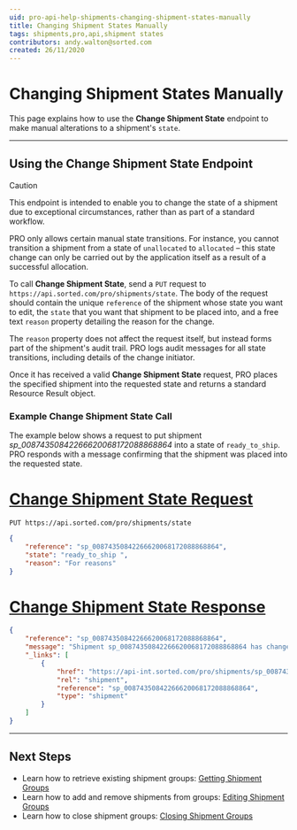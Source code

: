 ```yaml
---
uid: pro-api-help-shipments-changing-shipment-states-manually
title: Changing Shipment States Manually
tags: shipments,pro,api,shipment states
contributors: andy.walton@sorted.com
created: 26/11/2020
---
```

# Changing Shipment States Manually

This page explains how to use the **Change Shipment State** endpoint to make manual alterations to a shipment's `state`.

---

## Using the Change Shipment State Endpoint

> [!CAUTION]
> This endpoint is intended to enable you to change the state of a shipment due to exceptional circumstances, rather than as part of a standard workflow. 
>
> PRO only allows certain manual state transitions. For instance, you cannot transition a shipment from a state of `unallocated` to `allocated` – this state change can only be carried out by the application itself as a result of a successful allocation.

To call **Change Shipment State**, send a `PUT` request to `https://api.sorted.com/pro/shipments/state`. The body of the request should contain the unique `reference` of the shipment whose state you want to edit, the `state` that you want that shipment to be placed into, and a free text `reason` property detailing the reason for the change. 

The `reason` property does not affect the request itself, but instead forms part of the shipment's audit trail. PRO logs audit messages for all state transitions, including details of the change initiator.

Once it has received a valid **Change Shipment State** request, PRO places the specified shipment into the requested state and returns a standard Resource Result object.

### Example Change Shipment State Call

The example below shows a request to put shipment _sp_00874350842266620068172088868864_ into a state of `ready_to_ship`. PRO responds with a message confirming that the shipment was placed into the requested state.

# [Change Shipment State Request](#tab/change-shipment-state-request)

`PUT https://api.sorted.com/pro/shipments/state`

```json
{
	"reference": "sp_00874350842266620068172088868864",
	"state": "ready_to_ship	",
	"reason": "For reasons"
}
```

# [Change Shipment State Response](#tab/change-shipment-state-response)

```json
{
    "reference": "sp_00874350842266620068172088868864",
    "message": "Shipment sp_00874350842266620068172088868864 has changed state to ready_to_ship",
    "_links": [
        {
            "href": "https://api-int.sorted.com/pro/shipments/sp_00874350842266620068172088868864",
            "rel": "shipment",
            "reference": "sp_00874350842266620068172088868864",
            "type": "shipment"
        }
    ]
}
```
---

## Next Steps

* Learn how to retrieve existing shipment groups: [Getting Shipment Groups](/pro/api/shipments/getting_shipment_groups.html)
* Learn how to add and remove shipments from groups: [Editing Shipment Groups](/pro/api/shipments/editing_shipment_groups.html)
* Learn how to close shipment groups: [Closing Shipment Groups](/pro/api/shipments/closing_shipment_groups.html)